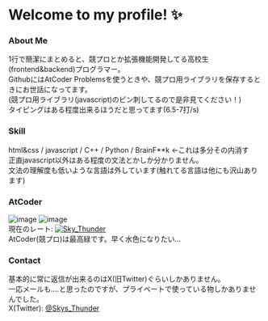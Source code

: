 # Welcome to my profile! ✨
### About Me
1行で簡潔にまとめると、競プロとか拡張機能開発してる高校生(frontend&backend)プログラマー。  
GithubにはAtCoder Problemsを使うときや、競プロ用ライブラリを保存するときにお世話になってます。  
(競プロ用ライブラリ(javascript)のピン刺してるので是非見てください！)  
タイピングはある程度出来るほうだと思ってます(6.5-7打/s)

### Skill
html&css / javascript / C++ / Python / BrainF**k ←これは多分その内消す  
正直javascript以外はある程度の文法とかしか分かりません。  
文法の理解度も低いような言語は外しています(触れてる言語は他にも沢山あります)  

### AtCoder
![image](https://github.com/Skys-Thunder/Skys-Thunder/assets/107789489/d319554a-e783-4e8f-b4f7-b3d503055ec4)
![image](https://github.com/Skys-Thunder/Skys-Thunder/assets/107789489/5c0384fd-8e75-4689-b728-3001a5309b7c)  
現在のレート: [![Sky_Thunder](https://img.shields.io/endpoint?url=https%3A%2F%2Fatcoder-badges.now.sh%2Fapi%2Fatcoder%2Fjson%2FSky_Thunder)](https://atcoder.jp/users/Sky_Thunder)  
AtCoder(競プロ)は最高緑です。早く水色になりたい...

### Contact
基本的に常に返信が出来るのはX(旧Twitter)ぐらいしかありません。  
一応メールも....と思ったのですが、プライベートで使っている物しかありませんでした。  
X(Twitter): [@Skys_Thunder](https://twitter.com/Skys_Thunder)  
